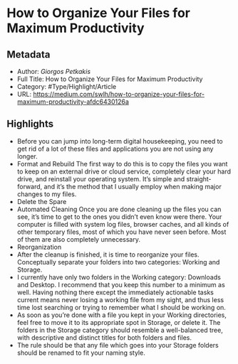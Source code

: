 # How to Organize Your Files for Maximum Productivity

## Metadata

* Author: *Giorgos Petkakis*
* Full Title: How to Organize Your Files for Maximum Productivity
* Category: #Type/Highlight/Article
* URL: https://medium.com/swlh/how-to-organize-your-files-for-maximum-productivity-afdc6430126a

## Highlights

* Before you can jump into long-term digital housekeeping, you need to get rid of a lot of these files and applications you are not using any longer.
* Format and Rebuild
  The first way to do this is to copy the files you want to keep on an external drive or cloud service, completely clear your hard drive, and reinstall your operating system. It’s simple and straight-forward, and it’s the method that I usually employ when making major changes to my files.
* Delete the Spare
* Automated Cleaning
  Once you are done cleaning up the files you can see, it’s time to get to the ones you didn’t even know were there. Your computer is filled with system log files, browser caches, and all kinds of other temporary files, most of which you have never seen before. Most of them are also completely unnecessary.
* Reorganization
* After the cleanup is finished, it is time to reorganize your files.
  Conceptually separate your folders into two categories: Working and Storage.
* I currently have only two folders in the Working category: Downloads and Desktop. I recommend that you keep this number to a minimum as well. Having nothing there except the immediately actionable tasks current means never losing a working file from my sight, and thus less time lost searching or trying to remember what I should be working on.
* As soon as you’re done with a file you kept in your Working directories, feel free to move it to its appropriate spot in Storage, or delete it. The folders in the Storage category should resemble a well-balanced tree, with descriptive and distinct titles for both folders and files.
* The rule should be that any file which goes into your Storage folders should be renamed to fit your naming style.
